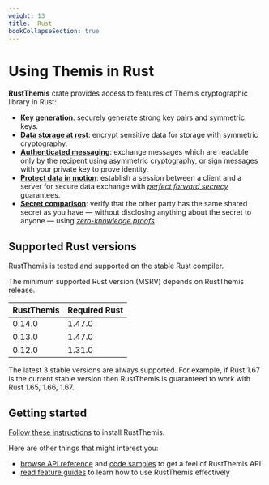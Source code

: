 ```yaml
---
weight: 13
title:  Rust
bookCollapseSection: true
---
```


# Using Themis in Rust

**RustThemis** crate provides access to features of Themis cryptographic library in Rust:

- **[Key generation](features/#key-generation)**:
  securely generate strong key pairs and symmetric keys.
- **[Data storage at rest](features/#secure-cell)**:
  encrypt sensitive data for storage with symmetric cryptography.
- **[Authenticated messaging](features/#secure-message)**:
  exchange messages which are readable only by the recipent using asymmetric cryptography,
  or sign messages with your private key to prove identity.
- **[Protect data in motion](features/#secure-session)**:
  establish a session between a client and a server for secure data exchange
  with _[perfect forward secrecy](https://en.wikipedia.org/wiki/Forward_secrecy)_ guarantees.
- **[Secret comparison](features/#secure-comparator)**:
  verify that the other party has the same shared secret as you have —
  without disclosing anything about the secret to anyone —
  using _[zero-knowledge proofs](https://en.wikipedia.org/wiki/Zero-knowledge_proof)_.

## Supported Rust versions

RustThemis is tested and supported on the stable Rust compiler.

The minimum supported Rust version (MSRV) depends on RustThemis release.

| RustThemis | Required Rust |
| ---------- | ------------- |
| 0.14.0     | 1.47.0        |
| 0.13.0     | 1.47.0        |
| 0.12.0     | 1.31.0        |

The latest 3 stable versions are always supported.
For example, if Rust 1.67 is the current stable version then RustThemis is guaranteed to work with Rust 1.65, 1.66, 1.67.

## Getting started

[Follow these instructions](installation/) to install RustThemis.

Here are other things that might interest you:

- [browse API reference](https://docs.rs/themis/latest/themis/)
  and [code samples](examples/) to get a feel of RustThemis API
- [read feature guides](features/) to learn how to use RustThemis effectively
